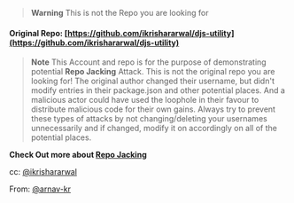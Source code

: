 > **Warning**
> This is not the Repo you are looking for

#### Original Repo: [https://github.com/ikrishararwal/djs-utility](https://github.com/ikrishararwal/djs-utility)
> **Note**
> This Account and repo is for the purpose of demonstrating potential **Repo Jacking** Attack.
This is not the original repo you are looking for!
The original author changed their username, but didn't modify entries in their package.json and other potential places.
And a malicious actor could have used the loophole in their favour to distribute malicious code for their own gains.
Always try to prevent these types of attacks by not changing/deleting your usernames unnecessarily and if changed, modify it on accordingly on all of the potential places.

**Check Out more about [Repo Jacking](https://blog.securityinnovation.com/repo-jacking-exploiting-the-dependency-supply-chain)**

cc: [@ikrishararwal](https://github.com/ikrishagarwal)

From:  [@arnav-kr](https://github.com/arnav-kr)
